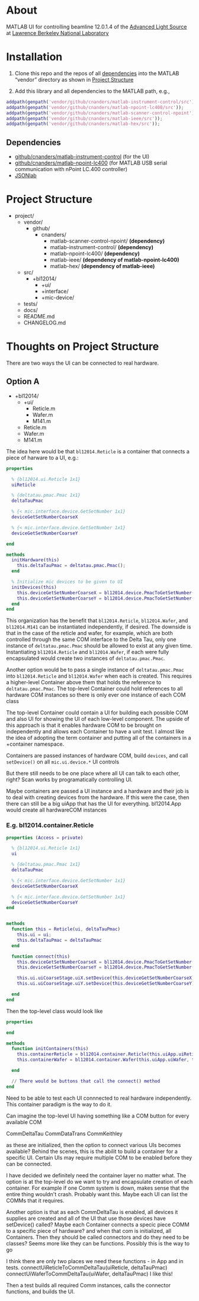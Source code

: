 # About

MATLAB UI for controlling beamline 12.0.1.4 of the [Advanced Light Source]() at [Lawrence Berkeley National Laboratory]()

# Installation

1. Clone this repo and the repos of all [dependencies](#dependencies) into the MATLAB “vendor” directory as shown in [Project Structure](#project-structure)

2. Add this library and all dependencies to the MATLAB path, e.g., 

```matlab
addpath(genpath('vendor/github/cnanders/matlab-instrument-control/src'));
addpath(genpath('vendor/github/cnanders/matlab-npoint-lc400/src'));
addpath(genpath('vendor/github/cnanders/matlab-scanner-control-npoint'));
addpath(genpath('vendor/github/cnanders/matlab-ieee/src'));
addpath(genpath('vendor/github/cnanders/matlab-hex/src'));

```

<a name="dependencies"></a>
## Dependencies

- [github/cnanders/matlab-instrument-control](https://github.com/cnanders/matlab-instrument-control) (for the UI)
- [github/cnanders/matlab-npoint-lc400](https://github.com/cnanders/matlab-npoint-lc400) (for MATLAB USB serial communication with nPoint LC.400 controller)
- [JSONlab](https://www.mathworks.com/matlabcentral/fileexchange/33381-jsonlab--a-toolbox-to-encode-decode-json-files)

<a name="project-structure"></a>
# Project Structure

- project/
	- vendor/
		- github/
			- cnanders/
                - matlab-scanner-control-npoint/ **(dependency)**
                - matlab-instrument-control/ **(dependency)**
                - matlab-npoint-lc400/ **(dependency)**	
				- matlab-ieee/ **(dependency of matlab-npoint-lc400)**
				- matlab-hex/ **(dependency of matlab-ieee)**
	- src/
        - +bl12014/
            - +ui/
            - +interface/
            - +mic-device/
    - tests/
    - docs/
    - README.md
    - CHANGELOG.md




# Thoughts on Project Structure

There are two ways the UI can be connected to real hardware.  

## Option A

- +bl12014/
  - +ui/
    - Reticle.m
    - Wafer.m
    - M141.m
  - Reticle.m
  - Wafer.m
  - M141.m

The idea here would be that `bl12014.Reticle` is a container that connects a piece of harware to a UI, e.g.:

```matlab
properties

  % {bl12014.ui.Reticle 1x1}
  uiReticle

  % {deltatau.pmac.Pmac 1x1}
  deltaTauPmac

  % {< mic.interface.device.GetSetNumber 1x1}
  deviceGetSetNumberCoarseX

  % {< mic.interface.device.GetSetNumber 1x1}
  deviceGetSetNumberCoarseY

end

methods
  initHardware(this)
    this.deltaTauPmac = deltatau.pmac.Pmac(); 
  end

  % Initialize mic devices to be given to UI
  initDevices(this)
    this.deviceGetSetNumberCoarseX = bl12014.device.PmacToGetSetNumber(this.deltaTauPmac, 'reticle-coarse-x');
    this.deviceGetSetNumberCoarseY = bl12014.device.PmacToGetSetNumber(this.deltaTauPmac, 'reticle-coarse-y');
  end
end
```

This organization has the benefit that `bl12014.Reticle`, `bl12014.Wafer`, and `bl12014.M141` can be instantiated independently, if desired.  The downside is that in the case of the reticle and wafer, for example, which are both controlled through the same COM interface to the Delta Tau, only one instance of `deltatau.pmac.Pmac` should be allowed to exist at any given time.  Instantiating `bl12014.Reticle` and `bl12014.Wafer`, if each were fully encapsulated would create two instances of `deltatau.pmac.Pmac`.

Another option would be to pass a single instance of `deltatau.pmac.Pmac` into `bl12014.Reticle` and `bl12014.Wafer` when each is created.  This requires a higher-level Container above them that holds the reference to `deltatau.pmac.Pmac`.  The top-level Container could hold references to all hardware COM instances so there is only ever one instance of each COM class

The top-level Container could contain a UI for building each possible COM and also UI for showing the UI of each low-level component.  The upside of this approach is that it enables hardware COM to be brought on independently and allows each Container to have a unit test.  I almost like the idea of adopting the term container and putting all of the containers in a +container namespace.

Containers are passed instances of hardware COM, build `devices`, and call `setDevice()` on all `mic.ui.device.*` UI controls

But there still needs to be one place where all UI can talk to each other, right?  Scan works by programatically controlling UI.

Maybe containers are passed a UI instance and a hardware and their job is to deal with creating devices from the hardware.  If this were the case, then there can still be a big uiApp that has the UI for everything.
bl12014.App would create all hardwareCOM instances

### E.g. bl12014.container.Reticle

```matlab
properties (Access = private)

  % {bl12014.ui.Reticle 1x1}
  ui

  % {deltatau.pmac.Pmac 1x1}
  deltaTauPmac

  % {< mic.interface.device.GetSetNumber 1x1}
  deviceGetSetNumberCoarseX

  % {< mic.interface.device.GetSetNumber 1x1}
  deviceGetSetNumberCoarseY
end


methods
  function this = Reticle(ui, deltaTauPmac)
    this.ui = ui;
    this.deltaTauPmac = deltaTauPmac
  end

  function connect(this)
    this.deviceGetSetNumberCoarseX = bl12014.device.PmacToGetSetNumber(this.deltaTauPmac, 'reticle-coarse-x');
    this.deviceGetSetNumberCoarseY = bl12014.device.PmacToGetSetNumber(this.deltaTauPmac, 'reticle-coarse-y');

    this.ui.uiCoarseStage.uiX.setDevice(this.deviceGetSetNumberCoarseX);
    this.ui.uiCoarseStage.uiY.setDevice(this.deviceGetSetNumberCoarseY);

  end
end

```

Then the top-level class would look like

```matlab
properties

end

methods
  function initContainers(this)
    this.containerReticle = bl12014.container.Reticle(this.uiApp.uiReticle, this.deltaTauPmac);
    this.containerWafer = bl12014.container.Wafer(this.uiApp.uiWafer, this.deltaTauPmac);

  end

  // There would be buttons that call the connect() method 
end


```

Need to be able to test each UI connnected to real hardware independently.  This container paradigm is the way to do it.

Can imagine the top-level UI having something like a COM button for every available COM

CommDeltaTau
CommDataTrans
CommKeithley

as these are initialized, then the option to connect various UIs becomes available?  Behind the scenes, this is the abilit to build a container for a specific UI.  Certain UIs may require multiple COM to be enabled before they can be connected.

I have decided we definitely need the container layer no matter what.  The option is at the top-level do we want to try and encapsulate creation of each container.  For example if one Comm system is down, makes sense that the entire thing wouldn't crash.  Probably want this. Maybe each UI can list the COMMs that it requires.

Another option is that as each CommDeltaTau is enabled, all devices it supplies are created and all of the UI that use those devices have setDevice() called? Maybe each Container connects a specic piece COMM to a specific piece of hardware? and when that com is initialized, all Containers.  Then they should be called connectors and do they need to be classes?  Seems more like they can be functions.  Possibly this is the way to go

I think there are only two places we need these functions - in App and in tests.  connectUiReticleToCommDeltaTau(uiReticle, deltaTauPmac)
connectUiWaferToCommDeltaTau(uiWafer, deltaTauPmac)
I like this!


Then a test builds all required Comm instances, calls the connector functions, and builds the UI.

